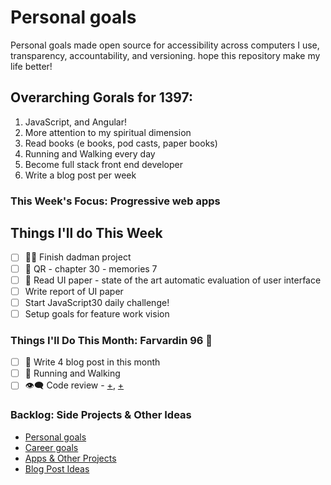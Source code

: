 # Personal goals

Personal goals made open source for accessibility across computers I use, transparency, accountability, and versioning. hope this repository make my life better!

## Overarching Gorals for 1397:

1.  JavaScript, and Angular!
2.  More attention to my spiritual dimension
3.  Read books (e books, pod casts, paper books)
4.  Running and Walking every day
5.  Become full stack front end developer
6.  Write a blog post per week

### This Week's Focus: Progressive web apps

## Things I'll do This Week

[//]: # "categories: university, dev, study, health, blogging"

* [ ] 👨‍💻 Finish dadman project
* [ ] 📖 QR - chapter 30 - memories 7
* [ ] 📃 Read UI paper - state of the art automatic evaluation of user interface
* [ ] Write report of UI paper
* [ ] Start JavaScript30 daily challenge!
* [ ] Setup goals for feature work vision

### Things I'll Do This Month: Farvardin 96 🌺

* [ ] 📝 Write 4 blog post in this month
* [ ] 🏃 Running and Walking
* [ ] 👁‍🗨 Code review - [+](https://github.com/aviabird/yatrum), [+](https://github.com/aviabird/angularspree)

### Backlog: Side Projects & Other Ideas

* [Personal goals](https://github.com/mmdsharifi/personal-goals/blob/master/asDeveloper.md)
* [Career goals](https://github.com/mmdsharifi/personal-goals/blob/master/asStudent.md)
* [Apps & Other Projects](https://github.com/mmdsharifi/personal-goals/blob/master/ideas-and-misc/app-ideas.md)
* [Blog Post Ideas](https://github.com/mmdsharifi/personal-goals/blob/master/ideas-and-misc/blog-ideas.md)
